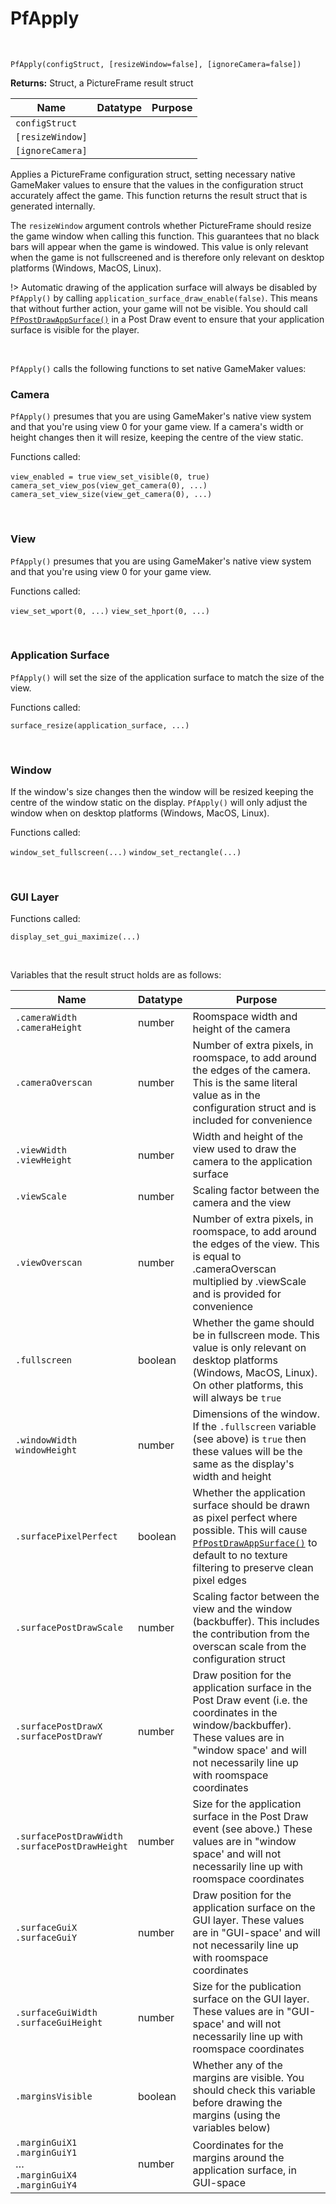 # PfApply

&nbsp;

`PfApply(configStruct, [resizeWindow=false], [ignoreCamera=false])`

**Returns:** Struct, a PictureFrame result struct

|Name            |Datatype|Purpose|
|----------------|--------|-------|
|`configStruct`  |        |       |
|`[resizeWindow]`|        |       |
|`[ignoreCamera]`|        |       |

 Applies a PictureFrame configuration struct, setting necessary native GameMaker values to ensure that the values in the configuration struct accurately affect the game. This function returns the result struct that is generated internally. 

 The `resizeWindow` argument controls whether PictureFrame should resize the game window when calling this function. This guarantees that no black bars will appear when the game is windowed. This value is only relevant when the game is not fullscreened and is therefore only relevant on desktop platforms (Windows, MacOS, Linux).

!> Automatic drawing of the application surface will always be disabled by `PfApply()` by calling `application_surface_draw_enable(false)`. This means that without further action, your game will not be visible. You should call [`PfPostDrawAppSurface()`](PfPostDrawAppSurface) in a Post Draw event to ensure that your application surface is visible for the player.

&nbsp;

`PfApply()` calls the following functions to set native GameMaker values:

### Camera

`PfApply()` presumes that you are using GameMaker's native view system and that you're using view 0 for your game view. If a camera's width or height changes then it will resize, keeping the centre of the view static.

Functions called:

`view_enabled = true`
`view_set_visible(0, true)`
`camera_set_view_pos(view_get_camera(0), ...)`
`camera_set_view_size(view_get_camera(0), ...)`

&nbsp;

### View

`PfApply()` presumes that you are using GameMaker's native view system and that you're using view 0 for your game view.

Functions called:

`view_set_wport(0, ...)`
`view_set_hport(0, ...)`

&nbsp;

### Application Surface

`PfApply()` will set the size of the application surface to match the size of the view.

Functions called:

`surface_resize(application_surface, ...)`

&nbsp;

### Window

If the window's size changes then the window will be resized keeping the centre of the window static on the display. `PfApply()` will only adjust the window when on desktop platforms (Windows, MacOS, Linux).

Functions called:

`window_set_fullscreen(...)`
`window_set_rectangle(...)`

&nbsp;

### GUI Layer

Functions called:

`display_set_gui_maximize(...)`

&nbsp;

Variables that the result struct holds are as follows:

|Name                                               |Datatype|Purpose                                                     |
|---------------------------------------------------|--------|------------------------------------------------------------|
|`.cameraWidth`<br>`.cameraHeight`                  |number  |Roomspace width and height of the camera            |
|`.cameraOverscan`                                  |number  |Number of extra pixels, in roomspace, to add around the edges of the camera. This is the same literal value as in the configuration struct and is included for convenience|
|`.viewWidth`<br>`.viewHeight`                      |number  |Width and height of the view used to draw the camera to the application surface|
|`.viewScale`                                       |number  |Scaling factor between the camera and the view|
|`.viewOverscan`                                    |number  |Number of extra pixels, in roomspace, to add around the edges of the view. This is equal to .cameraOverscan multiplied by .viewScale and is provided for convenience|
|`.fullscreen`                                      |boolean |Whether the game should be in fullscreen mode. This value is only relevant on desktop platforms (Windows, MacOS, Linux). On other platforms, this will always be `true`|
|`.windowWidth`<br>`windowHeight`                   |number  |Dimensions of the window. If the `.fullscreen` variable (see above) is `true` then these values will be the same as the display's width and height|
|`.surfacePixelPerfect`                             |boolean |Whether the application surface should be drawn as pixel perfect where possible. This will cause [`PfPostDrawAppSurface()`](PfPostDrawAppSurface) to default to no texture filtering to preserve clean pixel edges|
|`.surfacePostDrawScale`                            |number  |Scaling factor between the view and the window (backbuffer). This includes the contribution from the overscan scale from the configuration struct|
|`.surfacePostDrawX`<br>`.surfacePostDrawY`         |number  |Draw position for the application surface in the Post Draw event (i.e. the coordinates in the window/backbuffer). These values are in "window space' and will not necessarily line up with roomspace coordinates|
|`.surfacePostDrawWidth`<br>`.surfacePostDrawHeight`|number  |Size for the application surface in the Post Draw event (see above.) These values are in "window space' and will not necessarily line up with roomspace coordinates|
|`.surfaceGuiX`<br>`.surfaceGuiY`                   |number  |Draw position for the application surface on the GUI layer. These values are in "GUI-space' and will not necessarily line up with roomspace coordinates|
|`.surfaceGuiWidth`<br>`.surfaceGuiHeight`          |number  |Size for the publication surface on the GUI layer. These values are in "GUI-space' and will not necessarily line up with roomspace coordinates|
|`.marginsVisible`                                  |boolean |Whether any of the margins are visible. You should check this variable before drawing the margins (using the variables below)|
|`.marginGuiX1`<br>`.marginGuiY1`<br>…<br>`.marginGuiX4`<br>`.marginGuiY4`|number|Coordinates for the margins around the application surface, in GUI-space|